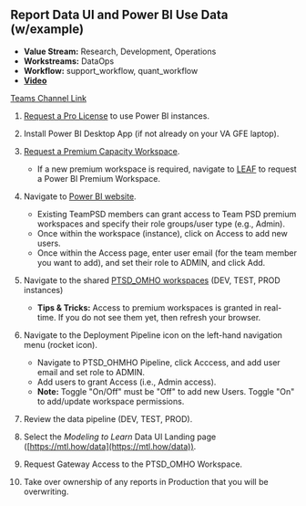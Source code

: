 ## Report Data UI and Power BI Use Data (w/example)

- **Value Stream:** Research, Development, Operations
- **Workstreams:** DataOps
- **Workflow:** support_workflow, quant_workflow
- [**Video**](https://dvagov.sharepoint.com/sites/teampsd_vha/_layouts/15/stream.aspx?id=%2Fsites%2Fteampsd%5Fvha%2FShared%20Documents%2Ftraining%5Fworkgroup%2FRecordings%2F7%2E12%5Fupdate%5Fpower%5Fbi%5Finstances%2D20221020%5F110222%2DMeeting%20Recording%2Emp4)

[Teams Channel Link](https://teams.microsoft.com/l/message/19:1dea54c6db60416e8985ba6bf7bb7883@thread.skype/1654547445989?tenantId=e95f1b23-abaf-45ee-821d-b7ab251ab3bf&groupId=1db500d5-0d01-4254-af42-ad3f78bafacd&parentMessageId=1654547445989&teamName=teampsd_vha&channelName=quant_workflow&createdTime=1654547445989)

1. [Request a Pro License](https://dvagov.sharepoint.com/sites/OITBISL/PowerBI/SitePages/Power-BI-Pro-License.aspx?xsdata=MDV8MDF8fGUxNjc2MTkxZGI2NjQ1ZTI3YWI3MDhkYWFkNDgyMmQxfGU5NWYxYjIzYWJhZjQ1ZWU4MjFkYjdhYjI1MWFiM2JmfDF8MHw2MzgwMTI4MjI1NTk3NTA4Mzl8R29vZHxWR1ZoYlhOVFpXTjFjbWwwZVZObGNuWnBZMlY4ZXlKV0lqb2lNQzR3TGpBd01EQWlMQ0pRSWpvaVYybHVNeklpTENKQlRpSTZJazkwYUdWeUlpd2lWMVFpT2pFeGZRPT18MXxNVGs2WkRFMU1UTXpabUptWWpSa05HTXpZVGhqT0RFM01ERXlPVEppTVRnNU1HUkFkR2h5WldGa0xuTnJlWEJsfHw%3D&sdata=eUpvTTUvajZHWG5OYVdVZFBQV05RREZCdnJtZkZkcGVVOG52djBDOXhxQT0%3D) to use Power BI instances.
2. Install Power BI Desktop App (if not already on your VA GFE laptop).
3. [Request a Premium Capacity Workspace](https://dvagov.sharepoint.com/sites/OITBISL/PowerBI/SitePages/Premium-Capacity-Workspaces.aspx?xsdata=MDV8MDF8fDc5NmRlZWEzMTc1MTQyYzBjMmFhMDhkYWIyYzY4YzQ2fGU5NWYxYjIzYWJhZjQ1ZWU4MjFkYjdhYjI1MWFiM2JmfDF8MHw2MzgwMTg4NjMwNTMwNjI4MjZ8R29vZHxWR1ZoYlhOVFpXTjFjbWwwZVZObGNuWnBZMlY4ZXlKV0lqb2lNQzR3TGpBd01EQWlMQ0pRSWpvaVYybHVNeklpTENKQlRpSTZJazkwYUdWeUlpd2lWMVFpT2pFeGZRPT18MXxNVGs2WkRFMU1UTXpabUptWWpSa05HTXpZVGhqT0RFM01ERXlPVEppTVRnNU1HUkFkR2h5WldGa0xuTnJlWEJsfHw%3D&sdata=SSs2YkMyNm94MU5FOUNQaURTN0Vtc0dIUlVMZDh5cFNtKy9WYUI2QnduMD0%3D).
    - If a new premium workspace is required, navigate to [LEAF](https://leaf.va.gov) to request a Power BI Premium Workspace.
4. Navigate to [Power BI website](https://app.powerbigov.us/home).
    - Existing TeamPSD members can grant access to Team PSD premium workspaces and specify their role groups/user type (e.g., Admin).
    - Once within the workspace (instance), click on Access to add new users.
    - Once within the Access page, enter user email (for the team member you want to add), and set their role to ADMIN, and click Add.
5. Navigate to the shared [PTSD_OMHO workspaces](https://app.powerbigov.us/home) (DEV, TEST, PROD instances)
    - **Tips & Tricks:** Access to premium workspaces is granted in real-time. If you do not see them yet, then refresh your browser.

6. Navigate to the Deployment Pipeline icon on the left-hand navigation menu (rocket icon).
    - Navigate to PTSD_OHMHO Pipeline, click Acccess, and add user email and set role to ADMIN.
    - Add users to grant Access (i.e., Admin access).
    - **Note:** Toggle "On/Off" must be "Off" to add new Users. Toggle "On" to add/update workspace permissions.

7. Review the data pipeline (DEV, TEST, PROD).
8. Select the _Modeling to Learn_ Data UI Landing page ([https://mtl.how/data](https://mtl.how/data)).
9. Request Gateway Access to the PTSD_OMHO Workspace.
10. Take over ownership of any reports in Production that you will be overwriting.
